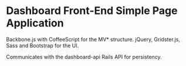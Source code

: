 Dashboard Front-End Simple Page Application
===========

Backbone.js with CoffeeScript for the MV* structure. jQuery, Gridster.js, Sass and Bootstrap for the UI.

Communicates with the dashboard-api Rails API for persistency.